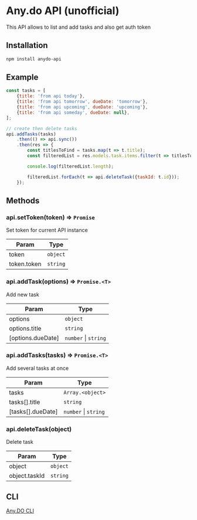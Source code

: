 # Any.do API (unofficial)
This API allows to list and add tasks and also get auth token

## Installation
```bash
npm install anydo-api
```
## Example
```js
const tasks = [
    {title: 'from api today'},
    {title: 'from api tomorrow', dueDate: 'tomorrow'},
    {title: 'from api upcoming', dueDate: 'upcoming'},
    {title: 'from api someday', dueDate: null},
];

// create then delete tasks
api.addTasks(tasks)
    .then(() => api.sync())
    .then(res => {
        const titlesToFind = tasks.map(t => t.title);
        const filteredList = res.models.task.items.filter(t => titlesToFind.includes(t.title));

        console.log(filteredList.length);

        filteredList.forEach(t => api.deleteTask({taskId: t.id}));
    });
```

## Methods

### api.setToken(token) ⇒ <code>Promise</code>
Set token for current API instance

| Param | Type |
| --- | --- |
| token | <code>object</code> | 
| token.token | <code>string</code> | 

<a name="Api+addTask"></a>

### api.addTask(options) ⇒ <code>Promise.&lt;T&gt;</code>
Add new task

| Param | Type |
| --- | --- |
| options | <code>object</code> | 
| options.title | <code>string</code> | 
| [options.dueDate] | <code>number</code> \| <code>string</code> | 

<a name="Api+addTasks"></a>

### api.addTasks(tasks) ⇒ <code>Promise.&lt;T&gt;</code>
Add several tasks at once

| Param | Type |
| --- | --- |
| tasks | <code>Array.&lt;object&gt;</code> | 
| tasks[].title | <code>string</code> | 
| [tasks[].dueDate] | <code>number</code> \| <code>string</code> | 

<a name="Api+deleteTask"></a>

### api.deleteTask(object)
Delete task

| Param | Type |
| --- | --- |
| object | <code>object</code> | 
| object.taskId | <code>string</code> | 


## CLI
[Any.DO CLI](https://github.com/davoam/anydo-cli)
